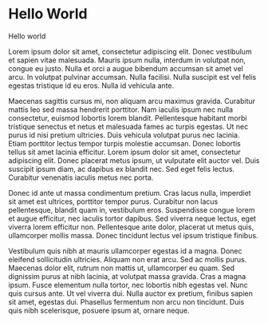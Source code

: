 # Hello World

Hello world

Lorem ipsum dolor sit amet, consectetur adipiscing elit. Donec vestibulum et sapien vitae malesuada. Mauris ipsum nulla, interdum in volutpat non, congue eu justo. Nulla et orci a augue bibendum accumsan sit amet vel arcu. In volutpat pulvinar accumsan. Nulla facilisi. Nulla suscipit est vel felis egestas tristique id eu eros. Nulla id vehicula ante.

Maecenas sagittis cursus mi, non aliquam arcu maximus gravida. Curabitur mattis leo sed massa hendrerit porttitor. Nam iaculis ipsum nec nulla consectetur, euismod lobortis lorem blandit. Pellentesque habitant morbi tristique senectus et netus et malesuada fames ac turpis egestas. Ut nec purus id nisi pretium ultricies. Duis vehicula volutpat purus nec lacinia. Etiam porttitor lectus tempor turpis molestie accumsan. Donec lobortis tellus sit amet lacinia efficitur. Lorem ipsum dolor sit amet, consectetur adipiscing elit. Donec placerat metus ipsum, ut vulputate elit auctor vel. Duis suscipit ipsum diam, ac dapibus ex blandit nec. Sed eget felis lectus. Curabitur venenatis iaculis metus nec porta.

Donec id ante ut massa condimentum pretium. Cras lacus nulla, imperdiet sit amet est ultrices, porttitor tempor purus. Curabitur non lacus pellentesque, blandit quam in, vestibulum eros. Suspendisse congue lorem et augue efficitur, nec iaculis tortor dapibus. Sed viverra neque lectus, eget viverra lorem efficitur non. Pellentesque ante dolor, placerat ut metus quis, ullamcorper mollis massa. Donec tincidunt lectus vel ipsum tristique finibus.

Vestibulum quis nibh at mauris ullamcorper egestas id a magna. Donec eleifend sollicitudin ultricies. Aliquam non erat arcu. Sed ac mollis purus. Maecenas dolor elit, rutrum non mattis ut, ullamcorper eu quam. Sed dignissim purus at nibh lacinia, at volutpat massa gravida. Cras a magna ipsum. Fusce elementum nulla tortor, nec lobortis nibh egestas vel. Nunc quis cursus ante. Ut vel viverra dui. Nulla auctor ex pretium, finibus sapien sit amet, egestas dui. Phasellus fermentum non arcu non tincidunt. Duis quis nibh scelerisque, posuere ipsum at, ornare neque.

